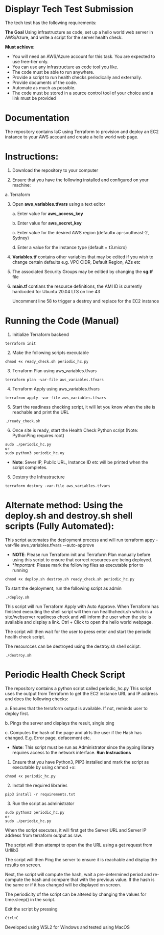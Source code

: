 # Displayr Tech Test Submission
The tech test has the following requirements:

**The Goal**
Using infrastructure as code, set up a hello world web server in AWS/Azure, and write a script for the server health check.

**Must achieve:**
- You will need an AWS/Azure account for this task. You are expected to use free-tier only.
- You can use any infrastructure as code tool you like.
- The code must be able to run anywhere.
- Provide a script to run health checks periodically and externally.
- Provide documents of the code.
- Automate as much as possible. 
- The code must be stored in a source control tool of your choice and a link must be provided

# Documentation
The repository contains IaC using Terraform to provision and deploy an EC2 instance to your AWS account and create a hello world web page.



# Instructions:

1. Download the repository to your computer

2. Ensure that you have the following installed and configured on your machine:
  
  a. Terraform
  
3. Open **aws_variables.tfvars** using a text editor

    a. Enter value for **aws_access_key**
    
    b. Enter value for **aws_secret_key**
    
    c. Enter value for the desired AWS region (default= ap-southeast-2, Sydney)
    
    d. Enter a value for the instance type (default = t3.micro)
  
4. **Variables.tf** contains other variables that may be edited if you wish to change certain defaults e.g. VPC CIDR, Default Region, AZs etc

5. The associated Security Groups may be editied by changing the **sg.tf** file

6. **main.tf** contians the resource definitions, the AMI ID is currently hardcoded for Ubuntu 20.04 LTS on line 43
   
   Uncomment line 58 to trigger a destroy and replace for the EC2 instance
   
# Running the Code (Manual)

1. Initialize Terraform backend
```
terraform init
```
2. Make the following scripts executable
```
chmod +x ready_check.sh periodic_hc.py
```
3. Terraform Plan using aws_variables.tfvars
```
terraform plan -var-file aws_variables.tfvars
```
4. Terraform Apply using aws_variables.tfvars
```
terrafrom apply -var-file aws_variables.tfvars
```
5. Start the readiness checking script, it will let you know when the site is reachable and print the URL
```
./ready_check.sh
```
6. Once site is ready, start the Health Check Python script (Note: PythonPing requires root)
```
sudo ./periodic_hc.py
or
sudo python3 periodic_hc.oy
```
 * **Note**: Sever IP, Public URL, Instance ID etc will be printed when the script completes.

5. Destory the Infrastructure
```
terraform destory -var-file aws_variables.tfvars
```

# Alternate method: Using the deploy.sh and destroy.sh shell scripts (Fully Automated):

This script automates the deployment process and will run terraform appy -var-file aws_variables.tfvars --auto-approve
* **NOTE**: Please run Terraform init and Terraform Plan manually before using this script to ensure that correct resources are being deployed.
* **Important*: Please mark the following files as executable prior to running
```
chmod +x deploy.sh destroy.sh ready_check.sh periodic_hc.py
```
To start the deployment, run the following script as admin
```
./deploy.sh
```
This script will run Terraform Apply with Auto Approve. When Terraform has finished executing the shell script will then run healthcheck.sh which is a site/webserver readiness check and will inform the user when the site is available and display a link. Ctrl + Click to open the hello world webpage.

The script will then wait for the user to press enter and start the periodic health check script.

The resourcces can be destroyed using the destroy.sh shell sciript.
```
./destroy.sh
```
# Periodic Health Check Script

The repository contains a python script called periodic_hc.py
This script uses the output from Terraform to get the EC2 instance URL and IP address and does the following checks:

  a. Ensures that the terraform output is available. If not, reminds user to deploy first.
  
  b. Pings the server and displays the result, single ping
  
  c. Computes the hash of the page and alrts the user if the Hash has changed. E.g. Error page, defacement etc.

* **Note**: This script must be run as Administrator since the pyping library requires access to the network interface.
**Run Instructions**

1. Ensure that you have Python3, PIP3 installed and mark the script as executable by using chmod +x:
```
chmod +x periodic_hc.py
```
2. Install the required libraries
```
pip3 install -r requirements.txt
```
3. Run the script as administrator
```
sudo python3 periodic_hc.py
or
sudo ./periodic_hc.py
```

When the script executes, it will first get the Server URL and Server IP address from terraform output as raw.

The script will then attempt to open the the URL using a get request from Urllib3

The script will then Ping the server to ensure it is reachable and display the results on screen.

Next, the script will compute the hash, wait a pre-determined period and re-compute the hash and compare that with the previous value. If the hash is the same or if it has changed will be displayed on screen.

The periodicity of the script can be altered by changing the values for time.sleep() in the script.

Exit the script by pressing 
```
Ctrl+C
```

Developed using WSL2 for Windows and tested using MacOS

